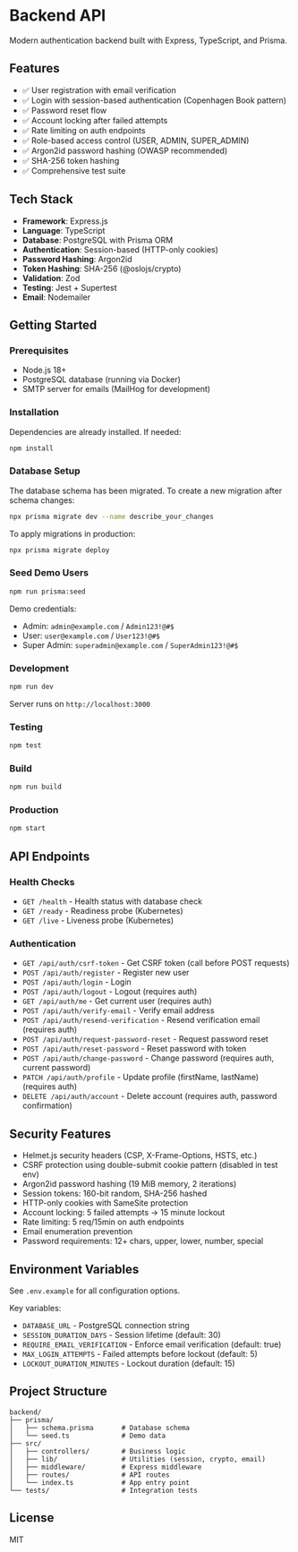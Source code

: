 # Backend API

Modern authentication backend built with Express, TypeScript, and Prisma.

## Features

- ✅ User registration with email verification
- ✅ Login with session-based authentication (Copenhagen Book pattern)
- ✅ Password reset flow
- ✅ Account locking after failed attempts
- ✅ Rate limiting on auth endpoints
- ✅ Role-based access control (USER, ADMIN, SUPER_ADMIN)
- ✅ Argon2id password hashing (OWASP recommended)
- ✅ SHA-256 token hashing
- ✅ Comprehensive test suite

## Tech Stack

- **Framework**: Express.js
- **Language**: TypeScript
- **Database**: PostgreSQL with Prisma ORM
- **Authentication**: Session-based (HTTP-only cookies)
- **Password Hashing**: Argon2id
- **Token Hashing**: SHA-256 (@oslojs/crypto)
- **Validation**: Zod
- **Testing**: Jest + Supertest
- **Email**: Nodemailer

## Getting Started

### Prerequisites

- Node.js 18+
- PostgreSQL database (running via Docker)
- SMTP server for emails (MailHog for development)

### Installation

Dependencies are already installed. If needed:
```bash
npm install
```

### Database Setup

The database schema has been migrated. To create a new migration after schema changes:
```bash
npx prisma migrate dev --name describe_your_changes
```

To apply migrations in production:
```bash
npx prisma migrate deploy
```

### Seed Demo Users

```bash
npm run prisma:seed
```

Demo credentials:
- Admin: `admin@example.com` / `Admin123!@#$`
- User: `user@example.com` / `User123!@#$`
- Super Admin: `superadmin@example.com` / `SuperAdmin123!@#$`

### Development

```bash
npm run dev
```

Server runs on `http://localhost:3000`

### Testing

```bash
npm test
```

### Build

```bash
npm run build
```

### Production

```bash
npm start
```

## API Endpoints

### Health Checks
- `GET /health` - Health status with database check
- `GET /ready` - Readiness probe (Kubernetes)
- `GET /live` - Liveness probe (Kubernetes)

### Authentication
- `GET /api/auth/csrf-token` - Get CSRF token (call before POST requests)
- `POST /api/auth/register` - Register new user
- `POST /api/auth/login` - Login
- `POST /api/auth/logout` - Logout (requires auth)
- `GET /api/auth/me` - Get current user (requires auth)
- `POST /api/auth/verify-email` - Verify email address
- `POST /api/auth/resend-verification` - Resend verification email (requires auth)
- `POST /api/auth/request-password-reset` - Request password reset
- `POST /api/auth/reset-password` - Reset password with token
- `POST /api/auth/change-password` - Change password (requires auth, current password)
- `PATCH /api/auth/profile` - Update profile (firstName, lastName) (requires auth)
- `DELETE /api/auth/account` - Delete account (requires auth, password confirmation)

## Security Features

- Helmet.js security headers (CSP, X-Frame-Options, HSTS, etc.)
- CSRF protection using double-submit cookie pattern (disabled in test env)
- Argon2id password hashing (19 MiB memory, 2 iterations)
- Session tokens: 160-bit random, SHA-256 hashed
- HTTP-only cookies with SameSite protection
- Account locking: 5 failed attempts → 15 minute lockout
- Rate limiting: 5 req/15min on auth endpoints
- Email enumeration prevention
- Password requirements: 12+ chars, upper, lower, number, special

## Environment Variables

See `.env.example` for all configuration options.

Key variables:
- `DATABASE_URL` - PostgreSQL connection string
- `SESSION_DURATION_DAYS` - Session lifetime (default: 30)
- `REQUIRE_EMAIL_VERIFICATION` - Enforce email verification (default: true)
- `MAX_LOGIN_ATTEMPTS` - Failed attempts before lockout (default: 5)
- `LOCKOUT_DURATION_MINUTES` - Lockout duration (default: 15)

## Project Structure

```
backend/
├── prisma/
│   ├── schema.prisma       # Database schema
│   └── seed.ts             # Demo data
├── src/
│   ├── controllers/        # Business logic
│   ├── lib/                # Utilities (session, crypto, email)
│   ├── middleware/         # Express middleware
│   ├── routes/             # API routes
│   └── index.ts            # App entry point
└── tests/                  # Integration tests
```

## License

MIT
